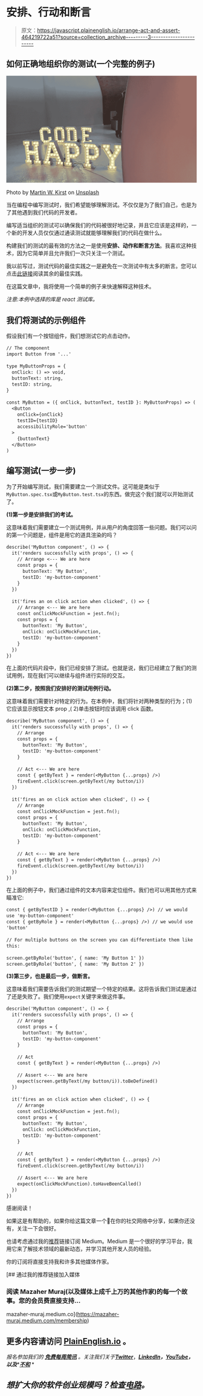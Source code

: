 # 安排、行动和断言

> 原文：<https://javascript.plainenglish.io/arrange-act-and-assert-464219722a51?source=collection_archive---------3----------------------->

## 如何正确地组织你的测试(一个完整的例子)

![](img/092734c9f8ef22ed2c92eee4502b0411.png)

Photo by [Martin W. Kirst](https://unsplash.com/fr/@nitram509?utm_source=medium&utm_medium=referral) on [Unsplash](https://unsplash.com?utm_source=medium&utm_medium=referral)

当在编程中编写测试时，我们希望能够理解测试。不仅仅是为了我们自己，也是为了其他遇到我们代码的开发者。

编写适当组织的测试可以确保我们的代码被很好地记录，并且它应该是这样的，一个新的开发人员仅仅通过通读测试就能够理解我们的代码在做什么。

构建我们的测试的最有效的方法之一是使用**安排、动作和断言方法**。我喜欢这种技术，因为它简单并且允许我们一次只关注一个测试。

我以前写过，测试代码的最佳实践之一是避免在一次测试中有太多的断言。您可以点击[此链接](https://medium.com/javascript-in-plain-english/7-testing-best-practices-i-have-learned-as-a-developer-b8f469778443)阅读其余的最佳实践。

在这篇文章中，我将使用一个简单的例子来快速解释这种技术。

*注意:本例中选择的库是 react 测试库。*

## 我们将测试的示例组件

假设我们有一个按钮组件，我们想测试它的点击动作。

```
// The component
import Button from '...'

type MyButtonProps = {
  onClick: () => void,
  buttonText: string,
  testID: string,
}

const MyButton = ({ onClick, buttonText, testID }: MyButtonProps) => (
  <Button
    onClick={onClick}
    testID={testID}
    accessibilityRole='button'
  >
    {buttonText}
  </Button>
)
```

## 编写测试(一步一步)

为了开始编写测试，我们需要建立一个测试文件。这可能是类似于`MyButton.spec.tsx`或`MyButton.test.tsx`的东西。做完这个我们就可以开始测试了。

**(1)第一步是安排我们的考试。**

这意味着我们需要建立一个测试用例，并从用户的角度回答一些问题。我们可以问的第一个问题是，组件是用它的道具渲染的吗？

```
describe('MyButton component', () => {
  it('renders successfully with props', () => {
    // Arrange <--- We are here
    const props = {
      buttonText: 'My Button',
      testID: 'my-button-component'
    }
  })

  it('fires an on click action when clicked', () => {
    // Arrange <--- We are here
    const onClickMockFunction = jest.fn();
    const props = {
      buttonText: 'My Button',
      onClick: onClickMockFunction,
      testID: 'my-button-component'
    }
  })
})
```

在上面的代码片段中，我们已经安排了测试。也就是说，我们已经建立了我们的测试用例，现在我们可以继续与组件进行实际的交互。

**(2)第二步，按照我们安排好的测试用例行动。**

这意味着我们需要针对特定的行为。在本例中，我们将针对两种类型的行为；(1)它应该显示按钮文本 prop ,( 2)单击按钮时应该调用 click 函数。

```
describe('MyButton component', () => {
  it('renders successfully with props', () => {
    // Arrange
    const props = {
      buttonText: 'My Button',
      testID: 'my-button-component'
    }

    // Act <--- We are here
    const { getByText } = render(<MyButton {...props} />)
    fireEvent.click(screen.getByText(/my button/i))
  })

  it('fires an on click action when clicked', () => {
    // Arrange
    const onClickMockFunction = jest.fn();
    const props = {
      buttonText: 'My Button',
      onClick: onClickMockFunction,
      testID: 'my-button-component'
    }

    // Act <--- We are here
    const { getByText } = render(<MyButton {...props} />)
    fireEvent.click(screen.getByText(/my button/i))
  })
})
```

在上面的例子中，我们通过组件的文本内容来定位组件。我们也可以用其他方式来瞄准它:

```
const { getByTestID } = render(<MyButton {...props} />) // we would use 'my-button-component'
const { getByRole } = render(<MyButton {...props} />) // we would use 'button'

// For multiple buttons on the screen you can differentiate them like this:

screen.getByRole('button', { name: 'My Button 1' })
screen.getByRole('button', { name: 'My Button 2' })
```

**(3)第三步，也是最后一步，做断言。**

这意味着我们需要告诉我们的测试期望一个特定的结果。这将告诉我们测试是通过了还是失败了。我们使用`expect`关键字来做这件事。

```
describe('MyButton component', () => {
  it('renders successfully with props', () => {
    // Arrange
    const props = {
      buttonText: 'My Button',
      testID: 'my-button-component'
    }

    // Act
    const { getByText } = render(<MyButton {...props} />)

    // Assert <--- We are here
    expect(screen.getByText(/my button/i)).toBeDefined()
  })

  it('fires an on click action when clicked', () => {
    // Arrange
    const onClickMockFunction = jest.fn();
    const props = {
      buttonText: 'My Button',
      onClick: onClickMockFunction,
      testID: 'my-button-component'
    }

    // Act
    const { getByText } = render(<MyButton {...props} />)
    fireEvent.click(screen.getByText(/my button/i))

    // Assert <--- We are here
    expect(onClickMockFunction).toHaveBeenCalled()
  })
})
```

感谢阅读！

如果这是有帮助的，如果你给这篇文章一个👏在你的社交网络中分享，如果你还没有，关注一下会很好。

也请考虑通过我的[推荐](https://mazaher-muraj.medium.com/membership)链接订阅 Medium。Medium 是一个很好的学习平台，我用它来了解技术领域的最新动态，并学习其他开发人员的经验。

你的订阅将直接支持我和许多其他媒体作家。

[](https://mazaher-muraj.medium.com/membership) [## 通过我的推荐链接加入媒体

### 阅读 Mazaher Muraj(以及媒体上成千上万的其他作家)的每一个故事。您的会员费直接支持…

mazaher-muraj.medium.co](https://mazaher-muraj.medium.com/membership) 

## 更多内容请访问 [PlainEnglish.io](https://plainenglish.io/) 。

*报名参加我们的* [***免费每周简讯***](http://newsletter.plainenglish.io/) *。关注我们关于*[***Twitter***](https://twitter.com/inPlainEngHQ)，[***LinkedIn***](https://www.linkedin.com/company/inplainenglish/)***，***[***YouTube***](https://www.youtube.com/channel/UCtipWUghju290NWcn8jhyAw)***，以及****[***不和***](https://discord.gg/GtDtUAvyhW) *

## *想扩大你的软件创业规模吗？检查[电路](https://circuit.ooo/?utm=publication-post-cta)。*